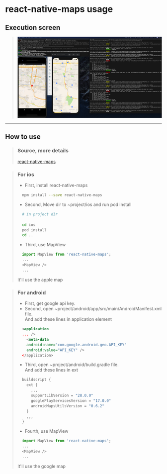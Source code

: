 react-native-maps usage
===================

## Execution screen 
> <img src="./images/RN_map.png" />
  
-----------------------

## How to use
> ### Source, more details
> [react-native-maps](https://github.com/react-native-community/react-native-maps)

> ### **For ios**
> - First, install react-native-maps
> ```bash
>   npm install --save react-native-maps
> ```
> - Second, Move dir to ~project/ios and run pod install
> ```bash
>   # in project dir
> 
>   cd ios
>   pod install
>   cd ..
> ```
> - Third, use MapView
> ```javascript
>   import MapView from 'react-native-maps';
>   ...
>   <MapView />
>   ...
> ```
> It'll use the apple map

> ### **For android**
> - First, get google api key.
> - Second, open ~project/android/app/src/main/AndroidManifest.xml file. <br/> And add these lines in application element
> ```xml
>   <application
>   ... />
>     <meta-data
>     android:name="com.google.android.geo.API_KEY"
>     android:value="API_KEY" />
>   </application>
> ```
> - Third, open ~project/android/build.gradle file. <br/> And add these lines in ext
> ```gradle
>   buildscript {
>     ext {
>       ,,,
>       supportLibVersion = "28.0.0"
>       googlePlayServicesVersion = "17.0.0"
>       androidMapsUtilsVersion = "0.6.2"
>     }
>     ,,,
>   }
> ```
> - Fourth, use MapView
> ```javascript
>   import MapView from 'react-native-maps';
>   ...
>   <MapView />
>   ...
> ```
> It'll use the google map
